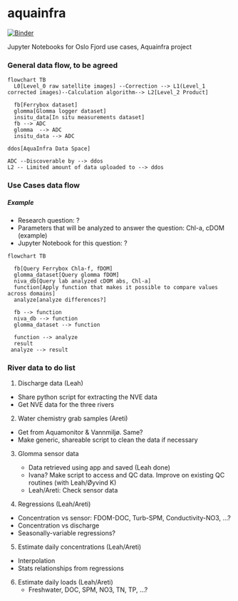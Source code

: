 # aquainfra
[![Binder](https://mybinder.org/badge_logo.svg)](https://mybinder.org/v2/gh/NIVANorge/niva-aquainfra/main?urlpath=%2Fdoc%2Ftree%2Fnotebooks%2Faquainfra_presentation.ipynb)

Jupyter Notebooks for Oslo Fjord use cases, Aquainfra project 

### General data flow, to be agreed
```mermaid
flowchart TB
  L0[Level_0 raw satellite images] --Correction --> L1(Level_1 corrected images)--Calculation algorithm--> L2[Level_2 Product]

  fb[Ferrybox dataset]
  glomma[Glomma logger dataset]
  insitu_data[In situ measurements dataset]
  fb --> ADC
  glomma  --> ADC
  insitu_data --> ADC

ddos[AquaInfra Data Space]

ADC --Discoverable by --> ddos
L2 -- Limited amount of data uploaded to --> ddos

```

### Use Cases data flow 
##### Example
* Research question: ? 
* Parameters that will be analyzed to answer the question: Chl-a, cDOM (example)
* Jupyter Notebook for this question: ?

```mermaid
flowchart TB

  fb[Query Ferrybox Chla-f, fDOM]
  glomma_dataset[Query glomma fDOM]
  niva_db[Query lab analyzed cDOM abs, Chl-a]
  function[Apply function that makes it possible to compare values across domains]
  analyze[analyze differences?]

  fb --> function
  niva_db --> function
  glomma_dataset --> function

  function --> analyze
  result
 analyze --> result 

``` 

### River data to do list

1. Discharge data (Leah)
  * Share python script for extracting the NVE data
  * Get NVE data for the three rivers 

2. Water chemistry grab samples (Areti)
  * Get from Aquamonitor & Vannmiljø. Same?
  * Make generic, shareable script to clean the data if necessary

3. Glomma sensor data
   * Data retrieved using app and saved (Leah done)
   * Ivana? Make script to access and QC data. Improve on existing QC routines (with Leah/Øyvind K)
   * Leah/Areti: Check sensor data

4. Regressions (Leah/Areti)
  * Concentration vs sensor: FDOM-DOC, Turb-SPM, Conductivity-NO3, ...?
  * Concentration vs discharge
  * Seasonally-variable regressions?

5. Estimate daily concentrations (Leah/Areti)
  - Interpolation
  - Stats relationships from regressions

6. Estimate daily loads (Leah/Areti)
   - Freshwater, DOC, SPM, NO3, TN, TP, ...?

